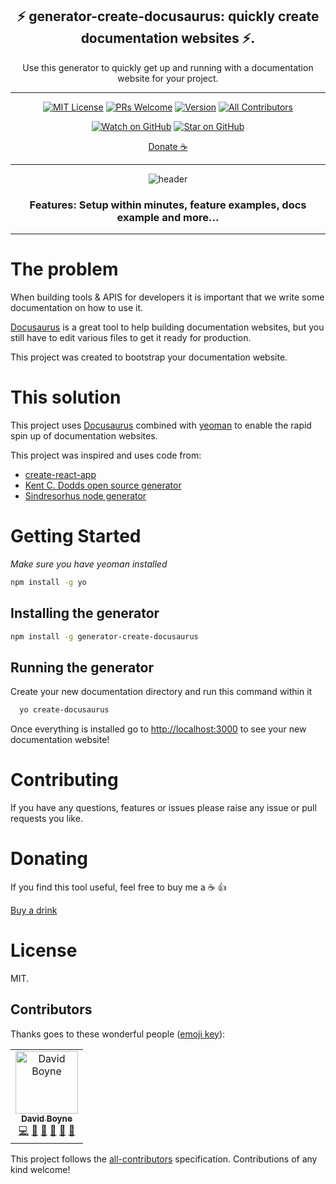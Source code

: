 <div align="center">

<h2>⚡ generator-create-docusaurus: quickly create documentation websites ⚡.</h2>
<p>Use this generator to quickly get up and running with a documentation website for your project.</p>

  <hr />

[![MIT License][license-badge]][license]
[![PRs Welcome][prs-badge]][prs]
[![Version][version-badge]][version]
[![All Contributors](https://img.shields.io/badge/all_contributors-1-orange.svg?style=flat-square)](#contributors)

[![Watch on GitHub][github-watch-badge]][github-watch]
[![Star on GitHub][github-star-badge]][github-star]

[Donate ☕](https://www.paypal.me/boyney123/5)

<hr />

<img alt="header" src="./images/demo.gif" />

  <h3>Features: Setup within minutes, feature examples, docs example and more...</h3>

</div>

<hr/>

# The problem

When building tools & APIS for developers it is important that we write some documentation on how to use it.

[Docusaurus](https://docusaurus.io/) is a great tool to help building documentation websites, but you still have to edit various files to get it ready for production.

This project was created to bootstrap your documentation website.

# This solution

This project uses [Docusaurus](https://docusaurus.io/) combined with [yeoman](https://yeoman.io/) to enable the rapid spin up of documentation websites.

This project was inspired and uses code from:

- [create-react-app](https://github.com/facebook/create-react-app)
- [Kent C. Dodds open source generator](https://github.com/kentcdodds/generator-kcd-oss)
- [Sindresorhus node generator](https://github.com/sindresorhus/generator-nm)

# Getting Started

_Make sure you have yeoman installed_

```sh
npm install -g yo
```

## Installing the generator

```sh
npm install -g generator-create-docusaurus
```

## Running the generator

Create your new documentation directory and run this command within it

```sh
  yo create-docusaurus
```

Once everything is installed go to [http://localhost:3000](http://localhost:3000) to see your new documentation website!

# Contributing

If you have any questions, features or issues please raise any issue or pull requests you like.

[license-badge]: https://img.shields.io/github/license/boyney123/generator-create-docusaurus.svg?color=yellow
[license]: https://github.com/boyney123/generator-create-docusaurus/blob/master/LICENSE
[prs-badge]: https://img.shields.io/badge/PRs-welcome-brightgreen.svg?style=flat-square
[prs]: http://makeapullrequest.com
[version-badge]: https://img.shields.io/npm/v/generator-create-docusaurus.svg?color=green
[version]: https://www.npmjs.com/package/generator-create-docusaurus
[github-watch-badge]: https://img.shields.io/github/watchers/boyney123/generator-create-docusaurus.svg?style=social
[github-watch]: https://github.com/boyney123/generator-create-docusaurus/watchers
[github-star-badge]: https://img.shields.io/github/stars/boyney123/generator-create-docusaurus.svg?style=social
[github-star]: https://github.com/boyney123/generator-create-docusaurus/stargazers

# Donating

If you find this tool useful, feel free to buy me a ☕ 👍

[Buy a drink](https://www.paypal.me/boyney123/5)

# License

MIT.

## Contributors

Thanks goes to these wonderful people ([emoji key](https://allcontributors.org/docs/en/emoji-key)):

<!-- ALL-CONTRIBUTORS-LIST:START - Do not remove or modify this section -->
<!-- prettier-ignore -->
<table><tr><td align="center"><a href="https://medium.com/@boyney123"><img src="https://avatars1.githubusercontent.com/u/3268013?v=4" width="100px;" alt="David Boyne"/><br /><sub><b>David Boyne</b></sub></a><br /><a href="https://github.com/boyney123/mockit/commits?author=boyney123" title="Code">💻</a> <a href="https://github.com/boyney123/mockit/commits?author=boyney123" title="Documentation">📖</a> <a href="#design-boyney123" title="Design">🎨</a> <a href="#ideas-boyney123" title="Ideas, Planning, & Feedback">🤔</a> <a href="#review-boyney123" title="Reviewed Pull Requests">👀</a> <a href="#tool-boyney123" title="Tools">🔧</a></td></tr></table>

<!-- ALL-CONTRIBUTORS-LIST:END -->

This project follows the [all-contributors](https://github.com/all-contributors/all-contributors) specification. Contributions of any kind welcome!
